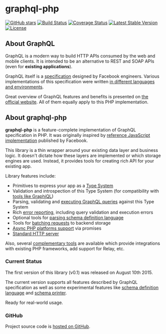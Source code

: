 # graphql-php

[![GitHub stars](https://img.shields.io/github/stars/webonyx/graphql-php.svg?style=social&label=Star)](https://github.com/webonyx/graphql-php)
[![Build Status](https://travis-ci.org/webonyx/graphql-php.svg?branch=master)](https://travis-ci.org/webonyx/graphql-php)
[![Coverage Status](https://coveralls.io/repos/github/webonyx/graphql-php/badge.svg)](https://coveralls.io/github/webonyx/graphql-php)
[![Latest Stable Version](https://poser.pugx.org/webonyx/graphql-php/version)](https://packagist.org/packages/webonyx/graphql-php)
[![License](https://poser.pugx.org/webonyx/graphql-php/license)](https://packagist.org/packages/webonyx/graphql-php)

## About GraphQL

GraphQL is a modern way to build HTTP APIs consumed by the web and mobile clients.
It is intended to be an alternative to REST and SOAP APIs (even for **existing applications**).

GraphQL itself is a [specification](https://github.com/graphql/graphql-spec) designed by Facebook
engineers. Various implementations of this specification were written
[in different languages and environments](https://graphql.org/code/).

Great overview of GraphQL features and benefits is presented on [the official website](https://graphql.org/).
All of them equally apply to this PHP implementation.

## About graphql-php

**graphql-php** is a feature-complete implementation of GraphQL specification in PHP.
It was originally inspired by [reference JavaScript implementation](https://github.com/graphql/graphql-js)
published by Facebook.

This library is a thin wrapper around your existing data layer and business logic.
It doesn't dictate how these layers are implemented or which storage engines
are used. Instead, it provides tools for creating rich API for your existing app.

Library features include:

- Primitives to express your app as a [Type System](type-definitions/index.md)
- Validation and introspection of this Type System (for compatibility with [tools like GraphiQL](complementary-tools.md#general-graphql-tools))
- Parsing, validating and [executing GraphQL queries](executing-queries.md) against this Type System
- Rich [error reporting](error-handling.md), including query validation and execution errors
- Optional tools for [parsing schema definition language](schema-definition-language.md)
- Tools for [batching requests](data-fetching.md#solving-n1-problem) to backend storage
- [Async PHP platforms support](data-fetching.md#async-php) via promises
- [Standard HTTP server](executing-queries.md#using-server)

Also, several [complementary tools](complementary-tools.md) are available which provide integrations with
existing PHP frameworks, add support for Relay, etc.

### Current Status

The first version of this library (v0.1) was released on August 10th 2015.

The current version supports all features described by GraphQL specification
as well as some experimental features like
[schema definition language](schema-definition-language.md) and
[schema printer](class-reference.md#graphqlutilsschemaprinter).

Ready for real-world usage.

### GitHub

Project source code is [hosted on GitHub](https://github.com/webonyx/graphql-php).
